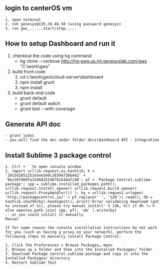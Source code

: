 
## login to centerOS vm
	1. open terminal
	2. ssh genesys@135.39.46.50	(using password genesys)
	3. run gws_......start/stop.....
	
## How to setup Dashboard and run it
1. checkout the code using hg command
	* hg clone --verbose http://hg-gws.us.int.genesyslab.com/gws "C:\work\gws"
2. build front code
	1. cd c:\work\gws\cloud-server\dashboard
	2. npm install grunt
	3. npm install
3. build back-end code
	- grunt default
	- grunt default watch
	- grunt test --with-coverage
	
## Generate API doc
	- grunt jsdoc
	- you will find the doc under folder docs\Dashboard API - Integration

## Install Sublime 3 package control
	1. Ctrl + ` to open console window
	2. import urllib.request,os,hashlib; h = '2915d1851351e5ee549c20394736b442' + '8bc59f460fa1548d1514676163dafc88'; pf = 'Package Control.sublime-package'; ipp = sublime.installed_packages_path(); urllib.request.install_opener( urllib.request.build_opener( urllib.request.ProxyHandler()) ); by = urllib.request.urlopen( 'http://packagecontrol.io/' + pf.replace(' ', '%20')).read(); dh = hashlib.sha256(by).hexdigest(); print('Error validating download (got %s instead of %s), please try manual install' % (dh, h)) if dh != h else open(os.path.join( ipp, pf), 'wb' ).write(by)
	-- or you could install it manually
	Manual
	
	If for some reason the console installation instructions do not work for you (such as having a proxy on your network), perform the following steps to manually install Package Control:
	
	1. Click the Preferences > Browse Packages… menu
	2. Browse up a folder and then into the Installed Packages/ folder
	3. Download Package Control.sublime-package and copy it into the Installed Packages/ directory
	4. Restart Sublime Text



	
	
